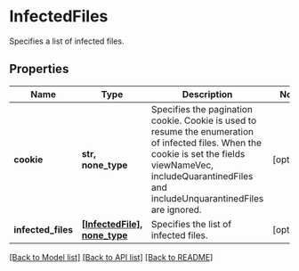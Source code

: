 # InfectedFiles

Specifies a list of infected files.

## Properties
Name | Type | Description | Notes
------------ | ------------- | ------------- | -------------
**cookie** | **str, none_type** | Specifies the pagination cookie. Cookie is used to  resume the enumeration of infected files. When the cookie is set the fields viewNameVec, includeQuarantinedFiles and includeUnquarantinedFiles are ignored.  | [optional] 
**infected_files** | [**[InfectedFile], none_type**](InfectedFile.md) | Specifies the list of infected files. | [optional] 

[[Back to Model list]](../README.md#documentation-for-models) [[Back to API list]](../README.md#documentation-for-api-endpoints) [[Back to README]](../README.md)


